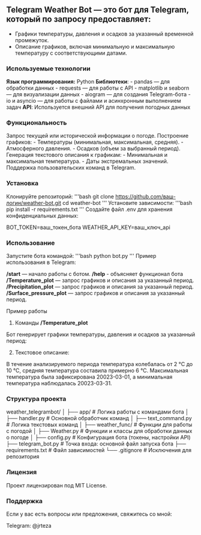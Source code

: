 ## Telegram Weather Bot — это бот для Telegram, который по запросу предоставляет:

- Графики температуры, давления и осадков за указанный временной промежуток.
- Описание графиков, включая минимальную и максимальную температуру с соответствующими датами.

### Используемые технологии

**Язык программирования:** Python
**Библиотеки**:
    - pandas — для обработки данных
    - requests — для работы с API
    - matplotlib и seaborn — для визуализации данных
    - aiogram — для создания Telegram-бота
    - io и asyncio — для работы с файлами и асинхронным выполнением задач
**API**: Используется внешний API для получения погодных данных

### Функциональность

Запрос текущей или исторической информации о погоде.
Построение графиков:
    - Температуры (минимальная, максимальная, средняя).
    - Атмосферного давления.
    - Осадков (объем за выбранный период).
Генерация текстового описания к графикам:
    - Минимальная и максимальная температура.
    - Даты экстремальных значений.
Поддержка пользовательских команд в Telegram.

### Установка

Клонируйте репозиторий:
'''bash
git clone https://github.com/ваш-логин/weather-bot.git
cd weather-bot
'''
Установите зависимости:
'''bash
pip install -r requirements.txt
'''
Создайте файл .env для хранения конфиденциальных данных:

BOT_TOKEN=ваш_токен_бота
WEATHER_API_KEY=ваш_ключ_api

### Использование

Запустите бота командой:
'''bash
python bot.py
'''
Пример использования в Telegram:

**/start** — начало работы с ботом.
**/help** - объясняет функционал бота
**/Temperature_plot** — запрос графиков и описания за указанный период.
**/Precipitation_plot** — запрос графиков и описания за указанный период.
**/Surface_pressure_plot** — запрос графиков и описания за указанный период.

Пример работы
1. Команды **/Temperature_plot**

Бот генерирует графики температуры, давления и осадков за указанный период:

2. Текстовое описание:

В течение анализируемого периода температура колебалась от 2 °C до 10 °C,
средняя температура составила примерно 6 °C.
Максимальная температура была зафиксирована 20023-03-01,
а минимальная температура наблюдалась 20023-03-31.

### Структура проекта

weather_telegrambot/
│
├── app/                          # Логика работы с командами бота
│   ├── handler.py                # Основной обработчик команд
│   ├── text_command.py           # Логика текстовых команд
│
├── weather_func/                 # Функции для работы с погодой
│   ├── Weather.py                # Функции и классы для обработки данных о погоде
│
├── config.py                     # Конфигурация бота (токены, настройки API)
├── telegram_bot.py               # Точка входа: основной файл запуска бота
├── requirements.txt              # Файл зависимостей
└── .gitignore                    # Исключения для репозитория

### Лицензия

Проект лицензирован под MIT License.

### Поддержка

Если у вас есть вопросы или предложения, свяжитесь со мной:

Telegram: @jrteza

